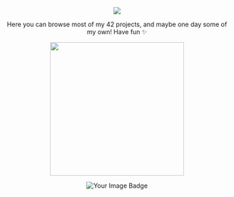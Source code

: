 <p align="center">
<img src="https://capsule-render.vercel.app/api?type=venom&color=auto&height=300&section=header&text=Hello%20🪼%20There&fontSize=100&animation=twinkling&theme=tokyonight" >
</p>

<p align="center">
  Here you can browse most of my 42 projects, and maybe one day some of my own!
  Have fun ✨
</p>
<p align="center">
<a href="https://www.instagram.com/thepiyushmalhotra/">
  <img height="300" src="https://media4.giphy.com/media/v1.Y2lkPTc5MGI3NjExaWZkY2VwdjRhemc2dWF2aHp1NjB1ZDhpcGgzajE0N2tzZTNscjhoNSZlcD12MV9pbnRlcm5hbF9naWZfYnlfaWQmY3Q9Zw/WjAkQjz7h9ESA/giphy.gif"/>
</a>
</p>          
<p align="center">
<img src="https://tryhackme-badges.s3.amazonaws.com/B1gB4dW0lf.png" alt="Your Image Badge" />
</p>

